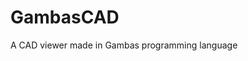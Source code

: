 # GambasCAD
A CAD viewer made in Gambas programming language
<script type="text/javascript" src="https://cdnjs.buymeacoffee.com/1.0.0/button.prod.min.js" data-name="bmc-button" data-slug="tercoide" data-color="#FFDD00" data-emoji=""  data-font="Cookie" data-text="Buy me a coffee!!!" data-outline-color="#000000" data-font-color="#000000" data-coffee-color="#ffffff" ></script>
